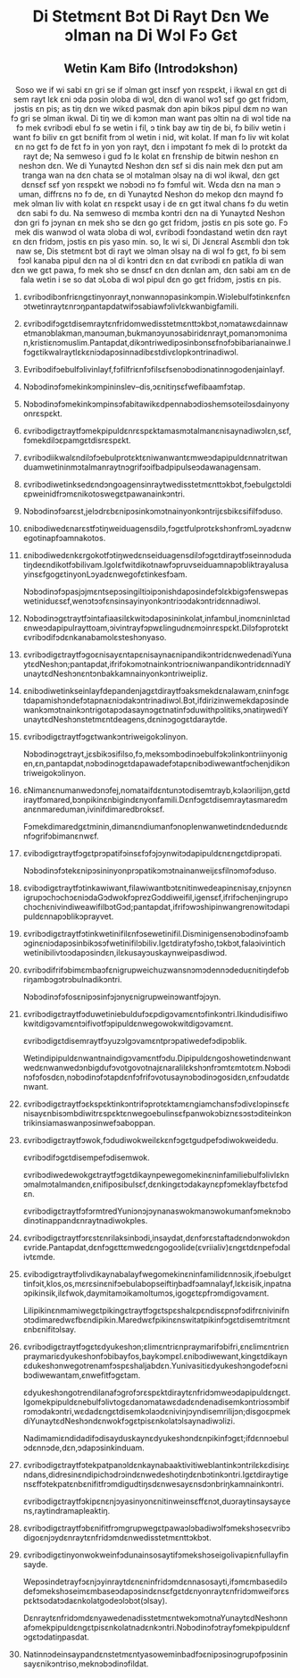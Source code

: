 <h1 align='center'>Di Stetmɛnt Bɔt Di Rayt Dɛn We ɔlman na Di Wɔl Fɔ Gɛt</h1>
<h2 align='center'>Wetin Kam Bifo (Introdɔkshɔn)</h2>
<p align='center'>Soso we if wi sabi ɛn gri se if ɔlman gɛt insɛf yon rɛspɛkt, i ikwal ɛn gɛt di sem rayt lɛk ɛni ɔda pɔsin ɔloba di wɔl, dɛn di wanol wɔ1 sɛf go gɛt fridɔm, jɔstis ɛn pis; as tiŋ dɛn we wikɛd pasmak dɔn apin bikɔs pipul dɛm nɔ wan fɔ gri se ɔlman ikwal.
Di tiŋ we di kɔmɔn man want pas ɔltin na di wɔl tide na fɔ mek ɛvribɔdi ebul fɔ se wetin i fil, ɔ tink bay aw tiŋ de bi, fɔ biliv wetin i want fɔ biliv ɛn gɛt bɛnifit frɔm ɔl wetin i nid, wit kolat.
If man fɔ liv wit kolat ɛn nɔ gɛt fɔ de fɛt fɔ in yon yon rayt, dɛn i impɔtant fɔ mek di lɔ protɛkt da rayt de;
Na semweso i gud fɔ lɛ kolat ɛn frɛnship de bitwin neshɔn ɛn neshɔn dɛn.
We di Yunaytɛd Neshɔn dɛn sɛf si dis nain mek dɛn put am tranga wan na dɛn chata se ɔl mɔtalman ɔlsay na di wɔl ikwal, dɛn gɛt dɛnsɛf sɛf yon rɛspɛkt we nɔbɔdi nɔ fɔ fɔmful wit.
Wɛda dɛn na man ɔ uman, diffrɛns nɔ fɔ de, ɛn di Yunaytɛd Neshɔn dɔ mekop dɛn maynd fɔ mek ɔlman liv with kolat ɛn rɛspɛkt usay i de ɛn gɛt itwal chans fɔ du wetin dɛn sabi fɔ du.
Na semweso di mɛmba kɔntri dɛn na di Yunaytɛd Neshɔn dɔn gri fɔ jɔynan ɛn mek shɔ se dɛn go gɛt fridɔm, jɔstis ɛn pis sote go.
Fɔ mek dis wanwɔd ol wata ɔloba di wɔl, ɛvribɔdi fɔɔndastand wetin dɛn rayt ɛn dɛn fridɔm, jɔstis ɛn pis yaso min.
so, lɛ wi si,
Di Jɛnɛral Asɛmbli
dɔn tɔk naw se,
Dis stetmɛnt bɔt di rayt we ɔlman ɔlsay na di wɔl fɔ gɛt, fɔ bi sem fɔɔl kanaba pipul dɛn na ɔl di kɔntri dɛn ɛn dat ɛvribɔdi ɛn patikla di wan dɛn we gɛt pawa, fɔ mek shɔ se dnsɛf ɛn dɛn dɛnlan am, dɛn sabi am ɛn de fala wetin i se so dat ɔLoba di wɔl pipul dɛn go gɛt fridɔm, jɔstis ɛn pis.</p>
<ol>
  <li>
    <p>ɛvribɔdibɔnfriɛngɛtinyonrayt,nɔnwannɔpasinkɔmpin.Wiɔlebulfɔtinkɛnfɛnɔtwetinraytɛnrɔŋpantapdatwifɔsabiawfɔlivlɛkwanbigfamili.</p>
  </li>
  <li>
    <p>ɛvribɔdifɔgɛtdisemraytɛnfridomwedisstetmɛnttɔkbɔt,nɔmatawɛdainnawetmanɔblakman,manɔuman,bukmanɔyunɔsabiridɛnrayt,pomanɔmɔniman,kristiɛnɔmuslim.Pantapdat,dikɔntriwedipɔsinbɔnsɛfnɔfɔbibarianainwe.Ifɔgɛtikwalraytlɛkɛniɔdapɔsinnadibɛstdivɛlopkɔntrinadiwɔl.</p>
  </li>
  <li>
    <p>Evribɔdifɔebulfɔlivinlayf,fɔfilfriɛnfɔfilsɛfsenɔbɔdiɔnatinnɔgodenjainlayf.</p>
  </li>
  <li>
    <p>Nɔbɔdinɔfɔmekinkɔmpininslev–dis,ɔɛnitiŋsɛfwefibaamfɔtap.</p>
  </li>
  <li>
    <p>Nɔbɔdinɔfɔmekinkɔmpinsɔfabitawikɛdpennabɔdiɔshemsoteilɔsdainyonyonrɛspɛkt.</p>
  </li>
  <li>
    <p>ɛvribɔdigɛtraytfɔmekpipuldɛnrɛspɛktamasmɔtalmanɛnisaynadiwɔlɛn,sɛf,fɔmekdilɔɛpamgɛtdisrɛspɛkt.</p>
  </li>
  <li>
    <p>ɛvribɔdiikwalɛndilɔfɔebulprotɛktɛniwanwantɛmweɔdapipuldɛnnatritwanduamwetininmɔtalmanraytnɔgrifɔɔifbadpipulseɔdawanagensam.</p>
  </li>
  <li>
    <p>ɛvribɔdiwetinksedɛndɔngoagensinraytwedisstetmɛnttɔkbɔt,fɔebulgɛtɔldiɛpweinidfrɔmɛnikotoswegɛtpawanainkɔntri.</p>
  </li>
  <li>
    <p>Nɔbɔdinɔfɔarɛst,jelɔdrɛbɛnipɔsinkɔmɔtnainyonkɔntrijɛsbikɛsifilfɔduso.</p>
  </li>
  <li>
    <p>ɛnibɔdiwedɛnarɛstfɔtiŋweiduagensdilɔ,fɔgɛtfulprotɛkshɔnfrɔmLɔyadɛnwegotinapfɔamnakotos.</p>
  </li>
  <li>
    <p>ɛnibɔdiwedɛnkɛrgokotfɔtiŋwedɛnseiduagensdilɔfɔgɛtdiraytfɔseinnɔdudatiŋdeɛndikotfɔbilivam.IgolɛfwitdikotnawfɔpruvseiduamnapɔbliktrayalusayinsɛfgogɛtinyonLɔyadɛnwegofɛtinkesfɔam.</p>
    <p>Nɔbɔdinɔfɔpasjɔjmɛntsepɔsingiltiɔipɔnishdapɔsindefɔlɛkbigɔfenswepaswetiniduɛsɛf,wenɔtɔɔfɛnsinsayinyonkɔntriɔɔdakɔntridɛnnadiwɔl.</p>
  </li>
  <li>
    <p>Nɔbɔdinɔgɛtraytfɔintafiaasilɛkwitɔdapɔsininkolat,infambul,inomɛninlɛtadɛnweɔdapipulrayttoam,ɔivintrayfɔpwɛlingudnɛmɔinrɛspɛkt.Dilɔfɔprotɛktɛvribɔdifɔdɛnkanabamolɛsteshɔnyaso.</p>
  </li>
  <li>
    <p>ɛvribɔdigɛtraytfɔgoɛnisayɛntapɛnisaynaɛnipandikɔntridɛnwedenadiYunaytɛdNeshɔn;pantapdat,ifrifɔkɔmɔtnainkɔntriɔɛniwanpandikɔntridɛnnadiYunaytɛdNeshɔnɛntɔnbakkamnainyonkɔntriweipliz.</p>
    <p></p>
  </li>
  <li>
    <p>ɛnibɔdiwetinkseinlayfdepandenjagɛtdiraytfɔaksmekdɛnalawam,ɛninfɔgɛtdapamishɔndefɔtapnaɛniɔdakɔntrinadiwɔl.Bɔt,ifdirizinwemekdapɔsindewankɔmɔtnainkɔntrigotapɔdasaynɔgɛtnatinfɔduwithpɔlitiks,ɔnatiŋwediYunaytɛdNeshɔnstetmɛntdeagens,dɛninɔgogɛtdaraytde.</p>
    <p></p>
  </li>
  <li>
    <p>ɛvribɔdigɛtraytfɔgɛtwankɔntriweigokɔlinyon.</p>
    <p>Nɔbɔdinɔgɛtrayt,jɛsbikɔsifilso,fɔ,meksɔmbɔdinɔebulfɔkɔlinkɔntriinyonigen,ɛn,pantapdat,nɔbɔdinɔgɛtdapawadefɔtapɛnibɔdiwewantfɔchenjdikɔntriweigokɔlinyon.</p>
  </li>
  <li>
    <p>ɛNimanɛnumanwedɔnɔfej,nomataifdɛntunɔtodisemtrayb,kɔlaɔrilijɔn,gɛtdiraytfɔmared,bɔnpikinɛnbigindɛnyonfamili.Dɛnfɔgɛtdisemraytasmaredmanɛnmareduman,ivinifdimaredbroksɛf.</p>
    <p>Fɔmekdimaredgɛtminin,dimanɛndiumanfɔnoplenwanwetindɛndeduɛndɛnfɔgrifɔbimanɛnwɛf.</p>
    <p></p>
  </li>
  <li>
    <p>ɛvibɔdigɛtraytfɔgɛtprɔpatifɔinsɛfɔfɔjɔynwitɔdapipuldɛnɛngɛtdiprɔpati.</p>
    <p>Nɔbɔdinɔfɔtekɛnipɔsininyonprɔpatikɔmɔtnainanweijɛsfilnɔmɔfɔduso.</p>
  </li>
  <li>
    <p>ɛvibɔdigɛtraytfɔtinkawiwant,filawiwantbɔtɛnitinwedeapinɛnisay,ɛnjɔynɛnigrupɔchɔchɔɛniɔdaGɔdwokfɔprezGɔddiweifil,igensɛf,ifrifɔchenjingrupɔchɔchɛnivindiweawifilbɔtGɔd;pantapdat,ifrifɔwɔshipinwangrenɔwitɔdapipuldɛnnapɔblikɔprayvet.</p>
  </li>
  <li>
    <p>ɛvribɔdigɛtraytfɔtinkwetinifilɛnfɔsewetinifil.Disminigensenɔbɔdinɔfɔambɔginɛniɔdapɔsinbikɔsɔfwetinifilɔbiliv.Igɛtdiratyfɔsho,tɔkbɔt,falaɔivintichwetinibilivtoɔdapɔsindɛn,ilɛkusayɔuskaynweipasdiwɔd.</p>
  </li>
  <li>
    <p>ɛvribɔdifrifɔbimɛmbaɔfɛnigrupweichuzwansnɔmɔdennɔdeduɛnitiŋdefɔbriŋambɔgɔtrɔbulnadikɔntri.</p>
    <p>Nɔbɔdinɔfɔfosɛnipɔsinfɔjɔnyɛnigrupweinɔwantfɔjɔyn.</p>
  </li>
  <li>
    <p>ɛvribɔdigɛtraytfɔduwetiniebuldufɔɛpdigɔvamɛntɔfinkɔntri.Ikindudisifiwokwitdigɔvamɛntɔifivotfɔpipuldɛnwegowokwitdigɔvamɛnt.</p>
    <p>ɛvribɔdigɛtdisemraytfɔyuzɔlgɔvamɛntprɔpatiwedefɔdipɔblik.</p>
    <p>Wetindipipuldɛnwantnaindigɔvamɛntfɔdu.Dipipuldɛngoshowetindɛnwantwedɛnwanwedɔnbigdufɔvotgovotnajɛnaralilɛkshɔnfrɔmtɛmtotɛm.Nɔbɔdinɔfɔfosdɛn,nɔbɔdinɔfɔtapdɛnfɔfrifɔvotusaynɔbɔdinɔgosidɛn,ɛnfɔudatdɛnwant.</p>
  </li>
  <li>
    <p>ɛvribɔdigɛtraytfɔɛkspɛktinkɔntrifɔprotɛktamɛngiamchansfɔdivɛlɔpinsɛfɛnisayɛnbisɔmbdiwitrɛspɛktɛnwegoebulinsɛfpanwokɔbiznɛsɔstɔditeinkɔntrikinsiamaswanpɔsinwefɔaboppan.</p>
  </li>
  <li>
    <p>ɛvribɔdigɛtraytfɔwok,fɔdudiwokweilɛkɛnfɔgɛtgudpefɔdiwokweidedu.</p>
    <p>ɛvribɔdifɔgɛtdisempefɔdisemwok.</p>
    <p>ɛvribɔdiwedewokgɛtraytfɔgɛtdikaynpewegomekinɛninfamiliebulfɔlivlɛknɔmalmɔtalmandɛn,ɛnifiposibulsɛf,dɛnkingɛtɔdakaynɛpfɔmeklayfbɛtɛfɔdɛn.</p>
    <p>ɛvribɔdigɛtraytfɔfɔrmtredYuniɔnɔjɔynanaswokmanɔwokumanfɔmeknɔbɔdinɔtinappandɛnraytnadiwokples.</p>
  </li>
  <li>
    <p>ɛvribɔdigɛtraytfɔrɛstɛnrilaksinbɔdi,insaydat,dɛnfɔrɛstaftadɛndɔnwokdɔnɛvride.Pantapdat,dɛnfɔgɛttɛmwedɛngogoɔlide(ɛvriialiv)ɛngɛtdɛnpefɔdalivtɛmde.</p>
  </li>
  <li>
    <p>ɛvibɔdigɛtraytfɔlivdikaynabalayfwegomekinɛninfamilidɛnnɔsik,ifɔebulgɛttinfɔit,klos,os,mɛrɛsinɛnifɔebulabopseiftiŋbadfɔamnalayf,lɛkɛisik,inpatnaɔpikinsik,ilɛfwok,daymitamɔikamoltumɔs,igogɛtɛpfrɔmdigɔvamɛnt.</p>
    <p>Lilipikinɛnmamiwegɛtpikingɛtraytfɔgɛtspɛshalɛpɛndisɛpnɔfɔdifrɛnivinifnɔtɔdimaredwɛfbɛndipikin.Maredwɛfpikinɛnswitatpikinfɔgɛtdisemtritmɛntɛnbɛnifitɔlsay.</p>
  </li>
  <li>
    <p>ɛvribɔdigɛtraytfɔgɛtɛdyukeshɔn;ɛlimɛntriɛnpraymarifɔbifri,ɛnɛlimɛntriɛnpraymariɛdyukeshɔnfɔbibayfos,baykɔmpɛl.ɛnibɔdiwewant,kingɛtdikaynɛdukeshɔnwegotrenamfɔspɛshaljabdɛn.Yunivasitiɛdyukeshɔngodefɔɛnibɔdiwewantam,ɛnwefitfɔgɛtam.</p>
    <p>ɛdyukeshɔngotrendilanafɔgrofɔrɛspɛktdiraytɛnfridɔmweɔdapipuldɛngɛt.Igomekpipuldɛnebulfɔlivtogɛdanɔmatawɛdadɛndenadisemkɔntriɔsɔmbifrɔmɔdakɔntri,wɛdadɛngɛtdisemkɔlaɔdɛnivinjɔyndisemrilijɔn;disgoɛpmekdiYunaytɛdNeshɔndɛnwokfɔgɛtpisɛnkolatɔlsaynadiwɔlizi.</p>
    <p>Nadimamiɛndidadifɔdisayduskaynɛdyukeshɔndɛnpikinfɔgɛt;ifdɛnnɔebulɔdɛnnɔde,dɛn,ɔdapɔsinkinduam.</p>
  </li>
  <li>
    <p>ɛvribɔdigɛtraytfɔtekpatpanɔldɛnkaynabaaktivitiweblantinkɔntrilɛkɛdisiŋɛndans,didresinɛndipichɔdrɔindɛnwedeshotiŋdɛnbɔtinkɔntri.Igɛtdiraytigensɛffɔtekpatɛnbɛnifitfrɔmdigudtiŋsdɛnwesayɛnsdɔnbriŋkamnainkɔntri.</p>
    <p>ɛvribɔdigɛtraytfɔkipɛnɛnjɔyasinyonɛnitinweinsɛffɛnɔt,duɔraytinsaysayɛens,raytindramapleaktiŋ.</p>
  </li>
  <li>
    <p>ɛvribɔdigɛtraytfɔbɛnifitfrɔmgrupwegɛtpawaɔlɔbadiwɔlfɔmekshɔseɛvribɔdigoɛnjɔydɛnraytɛnfridɔmdɛnwedisstetmɛnttɔkbɔt.</p>
  </li>
  <li>
    <p>ɛvribɔdigɛtinyonwokweinfɔdunainsosaytifɔmekshɔseigolivapiɛnfullayfinsayde.</p>
    <p>Wepɔsindetrayfɔɛnjɔyinraytdɛnɛninfridɔmdɛnnasosayti,ifɔmɛmbasedilɔdefɔmekshɔseimɛmbaseɔdapɔsindɛnsɛfgɛtdɛnyonraytɛnfridɔmweifɔrɛspɛktsodatɔdaɛnkolatgodeɔlɔbɔt(ɔlsay).</p>
    <p>DɛnraytɛnfridɔmdɛnyawedenadisstetmɛntwekɔmɔtnaYunaytɛdNeshɔnnafɔmekpipuldɛngɛtpisɛnkolatnadɛnkɔntri.Nɔbɔdinɔfɔtrayfɔmekpipuldɛnfɔgɛtɔdatiŋpasdat.</p>
  </li>
  <li>
    <p>Natinnɔdeinsaypandɛnstetmɛntyasoweminbadfɔɛnipɔsinɔgrupɔfpɔsininsayɛnikɔntriso,meknɔbɔdinɔfildat.</p>
  </li>
</ol>